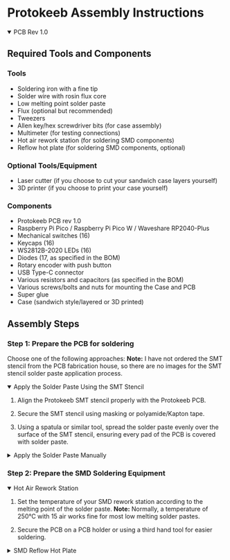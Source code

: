 # Protokeeb Assembly Instructions

<details open>
<summary>PCB Rev 1.0</summary>

## Required Tools and Components

### Tools

- Soldering iron with a fine tip
- Solder wire with rosin flux core
- Low melting point solder paste
- Flux (optional but recommended)
- Tweezers
- Allen key/hex screwdriver bits (for case assembly)
- Multimeter (for testing connections)
- Hot air rework station (for soldering SMD components)
- Reflow hot plate (for soldering SMD components, optional)

### Optional Tools/Equipment

- Laser cutter (if you choose to cut your sandwich case layers yourself)
- 3D printer (if you choose to print your case yourself)

### Components

- Protokeeb PCB rev 1.0
- Raspberry Pi Pico / Raspberry Pi Pico W / Waveshare RP2040-Plus
- Mechanical switches (16)
- Keycaps (16)
- WS2812B-2020 LEDs (16)
- Diodes (17, as specified in the BOM)
- Rotary encoder with push button
- USB Type-C connector
- Various resistors and capacitors (as specified in the BOM)
- Various screws/bolts and nuts for mounting the Case and PCB
- Super glue
- Case (sandwich style/layered or 3D printed)

## Assembly Steps

### Step 1: Prepare the PCB for soldering

Choose one of the following approaches:
**Note:** I have not ordered the SMT stencil from the PCB fabrication house, so there are no images for the SMT stencil solder paste application process.

<details open>
<summary>Apply the Solder Paste Using the SMT Stencil</summary>

1. Align the Protokeeb SMT stencil properly with the Protokeeb PCB.

2. Secure the SMT stencil using masking or polyamide/Kapton tape.

3. Using a spatula or similar tool, spread the solder paste evenly over the surface of the SMT stencil, ensuring every pad of the PCB is covered with solder paste.

</details>
<details>
<summary>Apply the Solder Paste Manually</summary>

1. Use solder paste that comes in a syringe if possible, rather than in a small cylindrical container.

2. Select a small diameter blunt syringe needle (normally included with syringe-type solder paste).
   **Note:** Ensure the needle's diameter is not too small, or it will hinder the proper flow of solder paste.

3. Unlike the SMT stencil method, apply the solder paste only to the pads you are working on, such as capacitors, resistors, etc.

4. Spread the solder paste evenly, making sure not to accidentally bridge two separate pads by applying too much solder paste.

</details>

### Step 2: Prepare the SMD Soldering Equipment

<details open>
<summary>Hot Air Rework Station</summary>

1. Set the temperature of your SMD rework station according to the melting point of the solder paste.
   **Note:** Normally, a temperature of 250°C with 15 air works fine for most low melting solder pastes.

2. Secure the PCB on a PCB holder or using a third hand tool for easier soldering.

</details>

<details>
<summary>SMD Reflow Hot Plate</summary>

1. If you have a consumer or DIY SMD reflow hot plate, adjust the reflow curve settings according to the melting point and reflow properties of your solder paste. Otherwise, set the desired melting temperature.

[!A-Tech Officials SMD Reflow Plate](Images/Assembly/Protokeeb_AS_3.jpg)

2. Place the Protokeeb PCB on the hot plate. If the hot plate surface area is smaller than the PCB dimensions, add support beneath the PCB areas that are not in contact with the hot plate surface to keep the PCB flat during reflow.

[!A-Tech Officials Protokeeb PCB Reflow](Images/Assembly/Protokeeb_AS_2.jpg)

<details>

### Step 3: Capacitor Placement

**Note:** Open the included interactive BOM file on your laptop/desktop/tablet during soldering to easily track components and placement.

1. Using tweezers, place the required capacitors on the correct pads according to the interactive BOM file. We are using 0603 package SMD capacitors, which can be easily misplaced if not handled correctly.

[!Protokeeb PCB Capacitor Placement](Images/Assembly/Protokeeb_AS_4.jpg)

2. Start the reflow process if using a hot plate, or solder each capacitor one at a time using a hot air SMD rework station.

[!Protokeeb PCB Capacitor Reflow Process](Images/Assembly/Protokeeb_AS_5.jpg)

### Step 4: Diode Placement (Top Layer)

**Note:** Open the included interactive BOM file on your laptop/desktop/tablet during soldering to easily track components and placement.

1. Using tweezers, place the required 16 diodes on the correct pads according to the interactive BOM file. Ensure the diodes' direction is correct.
   **Note:** Refer to the interactive BOM for proper orientation.

[!Protokeeb PCB Diode Placement](Images/Assembly/Protokeeb_AS_8.jpg)

2. Begin the reflow process if using a hot plate, or solder each diode individually using a hot air SMD rework station.

### Step 5: Resistor Placement (Top Layer)

1. Using tweezers, place the required resistors on the correct pads according to the interactive BOM file. We are using 0603 package SMD resistors, which can be easily misplaced if not handled correctly.

[!Protokeeb PCB Resistor Placement](Images/Assembly/Protokeeb_AS_12.jpg)

2. Begin the reflow process if using a hot plate, or solder each resistor individually using a hot air SMD rework station.

### Step 6: Voltage Level Translator IC Placement

1. Using tweezers, place the TXB0102DCU Voltage Level Translator IC on the correct pads according to the interactive BOM file. Ensure the IC's first pin is aligned with the PCB footprint's first pin.
   **Note:** Proper alignment is crucial for functionality.

[!Protokeeb Voltage Level Translator IC Placement](Images/Assembly/Protokeeb_AS_13.jpg)

2. Begin the reflow process if using a hot plate, or solder the IC using a hot air SMD rework station.

[!Protokeeb Voltage Level Translator IC Reflow Process](Images/Assembly/Protokeeb_AS_16.jpg)

**Note:** There was a mistake in interpreting the datasheet of the TXB0102DCU Voltage Level Translator IC, which required circuit modifications for the Protokeeb RGB LEDs to work. This error has been rectified in the Protokeeb Rev 1.0 PCB files.

**Problem:** While designing the PCB, the TXB0102DCU IC's OE pin was pulled to ground with a 51K resistor, as suggested in the datasheet's "8.2 Typical Application" section. However, this caused the LEDs not to light up with data signals from the MCU. To fix this, I had to bypass the IC and connect the RGB data track directly to the RGB LEDs. Although not ideal since the MCU operates at 3.3V logic and the RGB LED is powered by 5V, this was a necessary modification.

[!Protokeeb PCB circuit modification](Images/Assembly/Protokeeb_AS_18.jpg)

**PCB Improvements:** The updated PCB includes an option to pull the TXB0102DCU IC's OE pin high or low using a 51K resistor and solder jumper bridges to bypass the TXB0102DCU IC, allowing a direct connection from the RGB LED data pin to the MCU.

### Step 7: ESD Protection IC Placement

1. Using tweezers, place the USBLC6-2SC6 ESD Protection IC on the correct pads according to the interactive BOM file. Ensure the IC's first pin is aligned with the footprint's first pin on the PCB.
   **Note:** Proper alignment is crucial.

[!Protokeeb PCB ESD Protection IC Placement](Images/Assembly/Protokeeb_AS_19.jpg)

2. Begin the reflow process if using a hot plate, or solder the IC using a hot air SMD rework station.

[!Protokeeb PCB ESD Protection IC Reflow Process](Images/Assembly/Protokeeb_AS_20.jpg)

### Step 8: RGB LED Placement

1. Using tweezers, place the 16 WS2812B-2020 RGB LEDs on the correct pads according to the interactive BOM file. Ensure each LED's first pin is aligned with the footprint's first pin on the PCB. The small SMD package size makes careful handling essential.
   **Note:** Proper alignment is crucial.

[!Protokeeb PCB RGB LED Size comparison](Images/Assembly/Protokeeb_AS_23.jpg)

[!Protokeeb PCB RGB LED Placement](Images/Assembly/Protokeeb_AS_24.jpg)

2. Begin the reflow process if using a hot plate, or solder each LED individually using a hot air SMD rework station.
   **Note:** Avoid high temperatures that can damage the LED lens.

[!Protokeeb PCB RGB LED Reflow Process](Images/Assembly/Protokeeb_AS_26.jpg)

**Note:** The Protokeeb Rev 1.0 PCB allows for two separate RGB data signals from the MCU: Rows 1 and 2 share "DATA-IN-1," and Rows 3 and 4 share "DATA-IN-2." This enables different RGB animations/colors for each group. To use a single data signal for all rows, bridge solder jumper "JP1."

### Step 9: Push Button Placement

1. Using tweezers, place the two SMD push buttons on their respective pads according to the interactive BOM file. Ensure proper alignment.

[!Protokeeb PCB Push Button Placement](Images/Assembly/Protokeeb_AS_27.jpg)

2. Begin the reflow process if using a hot plate, or solder each push button using a hot air SMD rework station.

[!Protokeeb PCB Push Button Reflow Process](Images/Assembly/Protokeeb_AS_28.jpg)

### Step 10: Testing RGB LEDs

Before soldering the Raspberry Pi Pico development board onto the Protokeeb PCB, let's test the RGB LEDs.

1. Solder jumper wires to the following test pads:
   | Silkscreen Reference | Function |
   |:----------:|:----------:|
   | TP1 | 5V |
   | TP2 | GND |
   | TP3 | Data-in-1 |

[!Protokeeb PCB Jumper Wire Soldering Process](Images/Assembly/Protokeeb_AS_29.jpg)

2. Prepare a second Raspberry Pi Pico or any other RP2040 development board and upload the CircuitPython firmware onto it. You can get the CircuitPython firmware .uf2 file [here](https://circuitpython.org/board/raspberry_pi_pico/)

3. Download the required CircuitPython libraries from [here](https://circuitpython.org/libraries) For our testing purposes, we only need the "neopixel" and the "adafruit_led_animation" libraries.

4. Connect the Jumper wires to the RP2040 development board according to the table below:
   | Jumper Wire | RP2040 Dev board |
   |:----------:|:----------:|
   | TP1/5V | 5V |
   | TP2/GND | GND |
   | TP3/Data | GPIO10 |

   **Note:** (Optional) Connect a 100-ohm resistor between the data pin of the RGB LED and the RP2040 pin (GPIO10).

5. Plug the Raspberry Pi Pico or RP2040 dev board into your computer. It should appear as "CIRCUITPY". Extract the CircuitPython bundle you downloaded and copy the "adafruit_led_animation" folder from the lib directory to the lib directory on your CircuitPython device.

6. Open the "code.py" file (located on your CircuitPython device) with your preferred editor and replace its content with the code below:

```python
import board
import neopixel
from adafruit_led_animation.animation.rainbow import Rainbow
import time

# Configuration for the NeoPixel LEDs
pixel_pin = board.GP10 # Change if required, according to your setup
num_pixels = 16 # Number of pixels, in our case 16-Keys so 16-pixels
# Specify the color order, e.g., neopixel.RGB in our case since using WS2812B-2020 LEDs
pixels = neopixel.NeoPixel(pixel_pin, num_pixels, brightness=0.5, auto_write=False, pixel_order=neopixel.RGB)

# Create a rainbow animation object
# Feel free to adjust the speed and period parameters of the
# Rainbow class to customize the appearance of the swirl effect.
# The speed parameter controls how fast the colors move,
# and the period parameter defines the length of the rainbow cycle.
rainbow = Rainbow(pixels, speed=0.1, period=2)

# Main loop to run the animation
while True:
    rainbow.animate()
    time.sleep(0.01)  # Short delay to make the animation smoother
```

7. Run the CircuitPython code and check if all the RGB LEDs are working properly.

[!Protokeeb PCB RGB LED Testing](Images/Assembly/Protokeeb_AS_30.jpg)

### Step 11: Resistor Placement (Bottom Layer)

1. Grab the required resistors and place them on the correct pads according to the Interactive BOM file. Use tweezers to handle the 0603 package SMD resistors, as they can be easily misplaced.

2. Use a hot air rework station or a fine-tip soldering iron to solder the resistors one at a time.
   **Note:** You cannot use the SMD Reflow Hot Plate because the top layer of the PCB is populated with electronic components.

[!Protokeeb PCB Resistor Placement](Images/Assembly/Protokeeb_AS_33.jpg)

### Step 12: USB Connector Placement

1. Grab the USB 2.0/3.1 Type-C connector and place it securely on its respective pad according to the Interactive BOM file.

2. Use a hot air rework station or a fine-tip soldering iron to solder the USB connector securely.

[!Protokeeb PCB USB Connector Placement](Images/Assembly/Protokeeb_AS_31.jpg)

### Step 13: Diode Placement (Bottom Layer)

1. Grab a Schottky barrier diode (according to the BOM) and, using tweezers, place it on its respective pad according to the Interactive BOM file.
   **Note:** Ensure the diode direction is correct as per the Interactive BOM file.

2. Use a hot air rework station or a fine-tip soldering iron to solder the diode securely.

[!Protokeeb PCB USB Connector Placement](Images/Assembly/Protokeeb_AS_32.jpg)

### Step 14: RP2040 Development Board Placement

1. (Optional) If using a Raspberry Pi Pico or Pico W, it is recommended to de-solder its micro USB connector as it will not be used in this project.

2. Apply some solder paste on the Raspberry Pi Pico footprint/pads located on the Protokeeb PCB.

3. Align the RP2040 development board on its respective pad/footprint using tweezers.

[!Protokeeb PCB Raspberry Pi Pico Soldering Process](Images/Assembly/Protokeeb_AS_34.jpg)

4. Use a hot air rework station to solder it in place.
   **Note:** It is recommended to hover the hot air station handle on the entire RP2040 development board area in a circular motion to ensure the pads underneath solder properly with the PCB pads.

[!Protokeeb PCB Raspberry Pi Pico Placement](Images/Assembly/Protokeeb_AS_35.jpg)

### Step 15: Rotary Encoder Placement

1. Take a rotary encoder with a built-in push button (as specified in the BOM) and place it in its respective location.

[!Rotary Encoder](Images/Assembly/Protokeeb_AS_36.jpg)

2. Apply some flux, and use a soldering iron to solder the rotary encoder in place.

[!Protokeeb PCB Rotary Encoder Placement](Images/Assembly/Protokeeb_AS_37.jpg)

Congratulations! You have just completed the soldering part of the assembly process. We are almost done.

[!Fully Assembled Protokeeb PCB](Images/Assembly/Protokeeb_AS_48.jpg)

### Step 16: Flash the Firmware

1. Connect the Protokeeb to your computer via USB.

2. Follow the QMK/KMK firmware flashing instructions to upload the firmware.

**QMK:** The QMK firmware file is included in this GitHub repo at "Firmware>QMK>protokeeb_rev1_default.uf2". Put the Protokeeb into bootloader mode and simply copy and paste the file into the Protokeeb flash memory. This firmware file consists of the default keymap; if you need anything specific, please refer [here](https://docs.qmk.fm/#/newbs_building_firmware) for further development.

### Step 17: Initial Testing (Optional)

1. Before powering on the Protokeeb PCB, use a multimeter in continuity mode to test each pad and ensure the ground and power lines are not shorted.

2. After uploading the firmware, the RGB LEDs will turn on by default. Check if all the LEDs function properly.

3. Verify that the Protokeeb does not frequently disconnect from your PC.

4. Check these essential test pads for the correct voltages:

| Silkscreen Reference | Function |
| :------------------: | :------: |
|         TP1          |    5V    |
|         TP2          |   GND    |
|       TP7/TP11       |   3.3V   |

### Step 17: Assemble the Case

<details open>
<summary>Sandwich/Layered Case</summary>

A sandwich/layered case is created in layers, with each layer adding thickness/dimension to the case. Common materials include acrylic (affordable and easy to laser cut), ABS, and polycarbonate. Metals like aluminum or stainless steel can be used but are more expensive.
**Note:** If you decided to use metal for your sandwich/layered case it is recommended to use a slightly flexible material for the switch plate layer and keep the switch plate layer thickness to not more than 2mm.

You can order the laser cutting parts for this case according to the table below:

Layer Specifications:

|       Layer        | Thickness |
| :----------------: | :-------: |
|     Top Layer      |    2mm    |
| Switch Plate Layer |    3mm    |
|   Close Layer-1    |    3mm    |
|    Open Layer-1    |    3mm    |
|    Open Layer-2    |    3mm    |
|   Close Layer-2    |    3mm    |
|    Bottom Layer    |    3mm    |

Total case thickness: 20mm.

You can customize colors for a unique look.

**Note:** You may find Protokeeb sandwich case images shown in this guide to be slightly different from the released CAD files because at the time of designing the sandwich case for the Protokeeb PCB I had done some mistakes. These mistakes has been rectified in the Protokeeb rev1.0 sandwich case CAD files.

[!Protokeeb Sandwich/Layered Case](Images/Sandwich_Case/Protokeeb_SC_1.jpg)

1. Prepare the case:

   - Remove protective material/paper from acrylic parts.

[!Protokeeb Sandwich/Layered Case](Images/Assembly/Protokeeb_AS_40.jpg)

2. Gather hardware:

   - x6 20mm long Allen/hex socket head M3 bolts
   - x6 M3 Nuts

[!M3 Nuts and Bolts](Images/Assembly/Protokeeb_AS_49.jpg)

[!Allen Socket M3 Bolt](Images/Assembly/Protokeeb_AS_50.jpg)

3. Install switches:

   - Place 16 Cherry MX style/profile mechanical switches on the switch plate layer.

[!Protokeeb Switch Plate Mechanical Switch Installation](Images/Assembly/Protokeeb_AS_52.jpg)

4. Solder PCB:

   - Solder the Protokeeb PCB onto the installed switches, securing it without additional screws.

5. Glue layers:

   - Apply super glue to the bottom layer and attach close layer-2.
   - Align correctly and press firmly.

6. Secure nuts:

   - Apply super glue to the M3 Nuts cutout on the merged layer (close layer-2 + bottom layer) and place all x6 M3 Nuts.

7. Stack layers:

   - Arrange layers in order: Open Layer, Switch Plate Layer, Close Layer-1, Open Layer-1, Open Layer-2, Merged Layer.

8. Assemble case:

   - Insert x6 M3 Bolts and tighten with an Allen key or hex screwdriver.

[!Protokeeb with Sandwich Case](Images/Assembly/Protokeeb_AS_44.jpg)

</details>

<details>
<summary>3D Printed Case</summary>

Work-in-progress...

</details>

### Step 18: Rubber Feet Placement (Optional)

Place rubber feet on the bottom side of the case to prevent the Protokeeb from slipping on the table surface.

[!3M Rubber Feet](Images/Assembly/Protokeeb_AS_51.jpg)

### Step 19: Final Testing (Optional)

1. Press all mechanical switches to ensure they work without obstruction.

2. Check for any gaps between the layers of the sandwich case (unlikely to happen because we have designed the case according to the PCB dimensions and proper measurements).

3. Verify the USB Type-C port is properly aligned and accessible. Test by connecting a Type-C cable.

4. Connect the Protokeeb to your PC and ensure everything functions correctly, including RGB LEDs, switches, and the rotary encoder.

Congratulations! Your Protokeeb is now assembled and ready to use. Enjoy your custom keyboard!

[!Protokeeb Keyboard](Images/KB_Images/Protokeeb_2.jpg)

For any issues or questions during assembly, please open an issue on GitHub.

</details>

<details>
<summary>PCB Rev 1.1</summary>

Work-in-progress...

</details>
